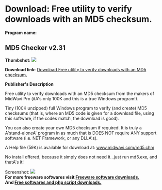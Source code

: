 # Download: Free utility to verify downloads with an MD5 checksum.

**Program name:**

## MD5 Checker v2.31

  
**Thumbshot:** ![](http://www.freewarefiles.com/screenshot/mwmd5chckr_md.gif)   
  
**Download link:** [Download Free utility to verify downloads with an MD5 checksum.](http://freesoftwares.boysofts.com/MD-Checker-V_program_38911.html)  
  


**Publisher's Description**  
  


Free utility to verify downloads with an MD5 checksum from the makers of MidWavi Pro (itA's only 100K and this is a true Windows program!). 

Tiny (100K unzipped) full Windows program to verify (and create) MD5 checksums (that is, where an MD5 code is given for a download file, using this software, if the codes match, the download is good).

You can also create your own MD5 checksum if required. It is truly a A'stand-aloneA' program in as much that is DOES NOT require ANY support software (i.e. NET Framework, or any DLLA's).

A Help file (59K) is available for download at: www.midwavi.com/md5.chm

No install offered, because it simply does not need it...just run md5.exe, and thatA's it! 

  
  
Screenshot: ![](http://www.freewarefiles.com/screenshot/mwmd5chckr.gif)   
**For more freeware softwares visit [Freeware software downloads.](http://freesoftwares.boysofts.com/)**   
**And [Free softwares and php script downloads.](http://www.boysofts.com/)**
